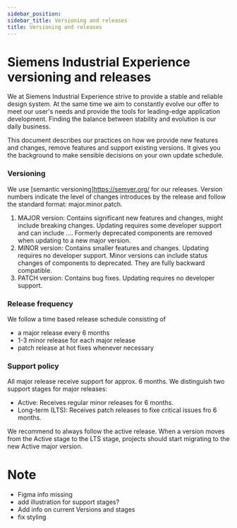 ```yaml
---
sidebar_position: 
sidebar_title: Versioning and releases
title: Versioning and releases
---
```


# Siemens Industrial Experience versioning and releases

<p className="text-l-title">
We at Siemens Industrial Experience strive to provide a stable and reliable design system. At the same time we aim to constantly evolve our offer to meet our user's needs and provide the tools for leading-edge application development. Finding the balance between stability and evolution is our daily business.

This document describes our practices on how we provide new features and changes, remove features and support existing versions. It gives you the background to make sensible decisions on your own update schedule.
</p>

### Versioning

We use [semantic versioning]https://semver.org/ for our releases. Version numbers indicate the level of changes introduces by the release and follow the standard format: major.minor.patch.

1. MAJOR version: Contains significant new features and changes, might include breaking changes. Updating requires some developer support and can include .... Formerly deprecated components are removed when updating to a new major version.
2. MINOR version: Contains smaller features and changes. Updating requires no developer support. Minor versions can include status changes of components to deprecated. They are fully backward compatible.
3. PATCH version: Contains bug fixes. Updating requires no developer support.



### Release frequency

We follow a time based release schedule consisting of
- a major release every 6 months
- 1-3 minor release for each major release
- patch release at hot fixes whenever necessary

### Support policy

All major release receive support for approx. 6 months. We distinguish two support stages for major releases:

- Active: Receives regular minor releases for 6 months.
- Long-term (LTS): Receives patch releases to fixe critical issues fro 6 months.

We recommend to always follow the active release. When a version moves from the Active stage to the LTS stage, projects should start migrating to the new Active major version. 

# Note
- Figma info missing
- add illustration for support stages?
- Add info on current Versions and stages
- fix styling

